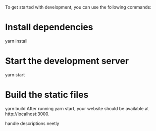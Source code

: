 
To get started with development, you can use the following commands:

# Install dependencies
yarn install

# Start the development server
yarn start

# Build the static files
yarn build
After running yarn start, your website should be available at http://localhost:3000.

handle descriptions neetly 